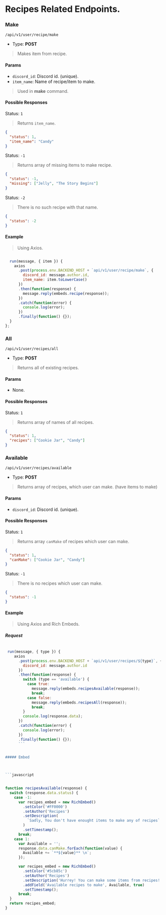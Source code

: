 # Recipes Related Endpoints.

### Make

`/api/v1/user/recipe/make`

- Type: **POST**

> Makes item from recipe.

#### Params

- `discord_id`: Discord id. (unique).
- `item_name`: Name of recipe/item to make.

> Used in **make** command.

#### Possible Responses

Status: `1`

> Returns `item_name`.

```json
{
  "status": 1,
  "item_name": "Candy"
}
```

Status: `-1`

> Returns array of missing items to make recipe.

```json
{
  "status": -1,
  "missing": ["Jelly", "The Story Begins"]
}
```

Status: `-2`

> There is no such recipe with that name.

```json
{
  "status": -2
}
```

#### Example

> Using Axios.

```javascript

  run(message, { item }) {
    axios
      .post(process.env.BACKEND_HOST + `api/v1/user/recipe/make`, {
        discord_id: message.author.id,
        item_name: item.toLowerCase()
      })
      .then(function(response) {
        message.reply(embeds.recipe(response));
      })
      .catch(function(error) {
        console.log(error);
      })
      .finally(function() {});
  }
};


```

### All

`/api/v1/user/recipes/all`

- Type: **POST**

> Returns all of existing recipes.

#### Params

- None.

#### Possible Responses

Status: `1`

> Returns array of names of all recipes.

```json
{
  "status": 1,
  "recipes": ["Cookie Jar", "Candy"]
}
```

### Available

```
/api/v1/user/recipes/available
```

- Type: **POST**

> Returns array of recipes, which user can make. (have items to make)

#### Params

- `discord_id`: Discord id. (unique).

#### Possible Responses

Status: `1`

> Returns array `canMake` of recipes which user can make.

```json
{
  "status": 1,
  "canMake": ["Cookie Jar", "Candy"]
}
```

Status: `-1`

> There is no recipes which user can make.

```json
{
  "status": -1
}
```

#### Example

> Using Axios and Rich Embeds.

##### Request

````javascript

 run(message, { type }) {
    axios
      .post(process.env.BACKEND_HOST + `api/v1/user/recipes/${type}`, {
        discord_id: message.author.id
      })
      .then(function(response) {
        switch (type == 'available') {
          case true:
            message.reply(embeds.recipesAvailable(response));
            break;
          case false:
            message.reply(embeds.recipesAll(response));
            break;
        }
        console.log(response.data);
      })
      .catch(function(error) {
        console.log(error);
      })
      .finally(function() {});
      ```


##### Embed



```javascript


function recipesAvailable(response) {
  switch (response.data.status) {
    case -1:
      var recipes_embed = new RichEmbed()
        .setColor('#FF0000')
        .setAuthor('Recipes')
        .setDescription(
          `Sadly, You don't have enought items to make any of recipes`
        )
        .setTimestamp();
      break;
    case 1:
      var Available = '';
      response.data.canMake.forEach(function(value) {
        Available += `**${value}** \n`;
      });

      var recipes_embed = new RichEmbed()
        .setColor('#5cb85c')
        .setAuthor('Recipes')
        .setDescription('Hurrey! You can make some items from recipes!')
        .addField('Available recipes to make', Available, true)
        .setTimestamp();
      break;
  }
  return recipes_embed;
}
````
